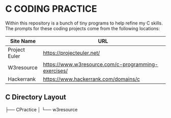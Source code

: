 # C CODING PRACTICE

Within this repository is a bunch of tiny programs to help refine my C skills. 
The prompts for these coding projects come from the following locations:

| Site Name | URL |
| --------- | --- |
| Project Euler | https://projecteuler.net/ |
| W3resource | https://www.w3resource.com/c-programming-exercises/ |
| Hackerrank | https://www.hackerrank.com/domains/c |

## C Directory Layout

├── CPractice
│   └── w3resource


